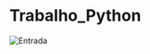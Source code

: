 # Trabalho_Python

![Entrada](https://github.com/MatheusMV05/Trabalho_Python/assets/168916369/748be834-2aaa-4b70-9b6d-f66bef6cd4f8)
